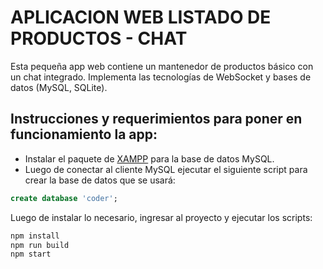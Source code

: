 # APLICACION WEB LISTADO DE PRODUCTOS - CHAT

Esta pequeña app web contiene un mantenedor de productos básico con un chat integrado. Implementa las tecnologías de WebSocket y bases de datos (MySQL, SQLite).

## Instrucciones y requerimientos para poner en funcionamiento la app:

- Instalar el paquete de [XAMPP](https://www.apachefriends.org/es/index.html) para la base de datos MySQL.
- Luego de conectar al cliente MySQL ejecutar el siguiente script para crear la base de datos que se usará:
```sql
create database 'coder';
```

Luego de instalar lo necesario, ingresar al proyecto y ejecutar los scripts:
```bash
npm install
npm run build
npm start
```